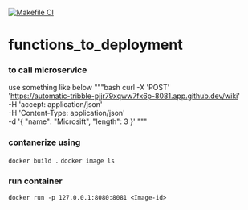 [![Makefile CI](https://github.com/Rad-Monk/functions_to_deployment/actions/workflows/makefile.yml/badge.svg)](https://github.com/Rad-Monk/functions_to_deployment/actions/workflows/makefile.yml)

# functions_to_deployment
 ### to call microservice
 use something like below
 """bash
 curl -X 'POST' \
  'https://automatic-tribble-pjjr79xqww7fx6p-8081.app.github.dev/wiki' \
  -H 'accept: application/json' \
  -H 'Content-Type: application/json' \
  -d '{
  "name": "Microsift",
  "length": 3
}'
 """

 ### contanerize using
 `docker build .`
 `docker image ls`

 ### run container
 `docker run -p 127.0.0.1:8080:8081 <Image-id>`